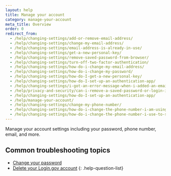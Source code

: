 ```yaml
---
layout: help
title: Manage your account
category: manage-your-account
meta_title: Overview
order: 0
redirect_from:
  - /help/changing-settings/add-or-remove-email-address/
  - /help/changing-settings/change-my-email-address/
  - /help/changing-settings/email-address-is-already-in-use/
  - /help/changing-settings/get-a-new-personal-key/
  - /help/changing-settings/remove-saved-password-from-browser/
  - /help/changing-settings/turn-off-two-factor-authentication/
  - /help/changing-settings/how-do-i-change-my-email-address/
  - /help/changing-settings/how-do-i-change-my-password/
  - /help/changing-settings/how-do-I-get-a-new-personal-key/
  - /help/changing-settings/how-do-I-set-up-an-authentication-app/
  - /help/changing-settings/i-got-an-error-message-when-i-added-an-email/
  - /help/privacy-and-security/can-i-remove-a-saved-password-or-login-information-from-my-browser/
  - /help/changing-settings/how-do-I-set-up-an-authentication-app/
  - /help/manage-your-account/
  - /help/changing-settings/change-my-phone-number/
  - /help/changing-settings/how-do-i-change-the-phone-number-i-am-using-with-my-account/
  - /help/changing-settings/how-do-i-change-the-phone-number-i-use-to-sign-in/
---
```


Manage your account settings including your password, phone number, email, and more.

## Common troubleshooting topics

- [Change your password](/help/manage-your-account/change-your-password/)
- [Delete your Login.gov account](/help/manage-your-account/delete-your-account/)
{: .help-question-list}
